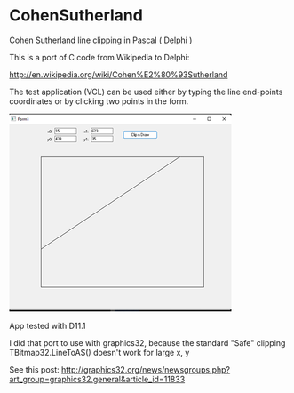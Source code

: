 # CohenSutherland
Cohen Sutherland line clipping in Pascal ( Delphi )

This is a port of C code from Wikipedia to Delphi:  

   http://en.wikipedia.org/wiki/Cohen%E2%80%93Sutherland

The test application (VCL) can be used either by typing the line end-points coordinates or by clicking two points in the form.

![Test app shot](TespAppShot.png)

App tested with D11.1

I did that port to use with graphics32, because the standard "Safe" clipping TBitmap32.LineToAS() doesn't work for large x, y 

See this post: 
http://graphics32.org/news/newsgroups.php?art_group=graphics32.general&article_id=11833





